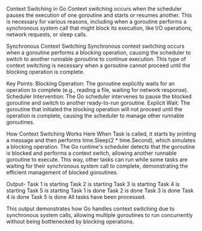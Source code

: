 Context Switching in Go
Context switching occurs when the scheduler pauses the execution of one goroutine and starts or resumes another. This is necessary for various reasons, including when a goroutine performs a synchronous system call that might block its execution, like I/O operations, network requests, or sleep calls.


Synchronous Context Switching
Synchronous context switching occurs when a goroutine performs a blocking operation, causing the scheduler to switch to another runnable goroutine to continue execution. This type of context switching is necessary when a goroutine cannot proceed until the blocking operation is complete.

Key Points:
Blocking Operation: The goroutine explicitly waits for an operation to complete (e.g., reading a file, waiting for network response).
Scheduler Intervention: The Go scheduler intervenes to pause the blocked goroutine and switch to another ready-to-run goroutine.
Explicit Wait: The goroutine that initiated the blocking operation will not proceed until the operation is complete, causing the scheduler to manage other runnable goroutines.


How Context Switching Works Here
When Task is called, it starts by printing a message and then performs time.Sleep(2 * time.Second), which simulates a blocking operation.
The Go runtime's scheduler detects that the goroutine is blocked and performs a context switch, allowing another runnable goroutine to execute.
This way, other tasks can run while some tasks are waiting for their synchronous system call to complete, demonstrating the efficient management of blocked goroutines.


Output-
Task 1 is starting
Task 2 is starting
Task 3 is starting
Task 4 is starting
Task 5 is starting
Task 1 is done
Task 2 is done
Task 3 is done
Task 4 is done
Task 5 is done
All tasks have been processed.


This output demonstrates how Go handles context switching due to synchronous system calls, allowing multiple goroutines to run concurrently without being bottlenecked by blocking operations. 

